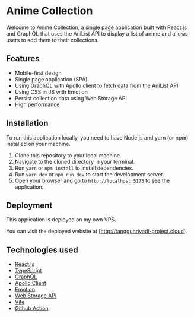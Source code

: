 # Anime Collection

Welcome to Anime Collection, a single page application built with React.js and GraphQL that uses the AniList API to display a list of anime and allows users to add them to their collections.

## Features

- Mobile-first design
- Single page application (SPA)
- Using GraphQL with Apollo client to fetch data from the AniList API
- Using CSS in JS with Emotion
- Persist collection data using Web Storage API
- High performance

## Installation

To run this application locally, you need to have Node.js and yarn (or npm) installed on your machine. 

1. Clone this repository to your local machine.
2. Navigate to the cloned directory in your terminal.
3. Run `yarn` or `npm install` to install dependencies.
4. Run `yarn dev` or `npm run dev` to start the development server.
5. Open your browser and go to `http://localhost:5173` to see the application.

## Deployment

This application is deployed on my own VPS.

You can visit the deployed website at [http://tangguhriyadi-project.cloud).

## Technologies used

- [React.js](https://reactjs.org/)
- [TypeScript](https://www.typescriptlang.org/)
- [GraphQL](https://graphql.org/)
- [Apollo Client](https://www.apollographql.com/docs/react/)
- [Emotion](https://emotion.sh/docs/introduction)
- [Web Storage API](https://developer.mozilla.org/en-US/docs/Web/API/Web_Storage_API)
- [Vite](https://vitejs.dev/)
- [Github Action](https://docs.github.com/en/actions/)
